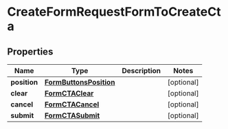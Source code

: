 

# CreateFormRequestFormToCreateCta


## Properties

| Name | Type | Description | Notes |
|------------ | ------------- | ------------- | -------------|
|**position** | [**FormButtonsPosition**](FormButtonsPosition.md) |  |  [optional] |
|**clear** | [**FormCTAClear**](FormCTAClear.md) |  |  [optional] |
|**cancel** | [**FormCTACancel**](FormCTACancel.md) |  |  [optional] |
|**submit** | [**FormCTASubmit**](FormCTASubmit.md) |  |  [optional] |



